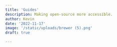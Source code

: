 ```yaml
---
title: 'Guides'
description: Making open-source more accessible.
author: Kevin
date: '2022-11-17'
image: '/static/uploads/brewer (5).png'
draft: true

---
```

